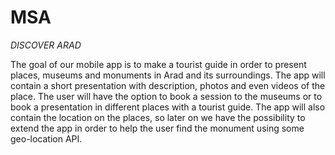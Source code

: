 # MSA

*DISCOVER ARAD*

The goal of our mobile app is to make a tourist guide in order to present places, museums and monuments in Arad and  its surroundings.
The app will contain a short presentation with description, photos and even videos of the place.
The user will have the option to book a session to the museums or to book a presentation in different places with a tourist guide.
The app will also contain the location on the places, so later on we have the possibility to extend the app in order to help the user find the monument using some geo-location API.
